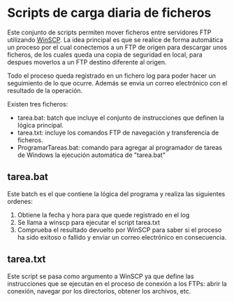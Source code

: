 # Scripts de carga diaria de ficheros
Este conjunto de scripts permiten mover ficheros entre servidores FTP utilizando [WinSCP](https://winscp.net/eng/download.php). 
La idea principal es que se realice de forma automática un proceso por el cual conectemos a un FTP de origen para descargar 
unos ficheros, de los cuales queda una copia de seguridad en local, para despues moverlos a un FTP destino diferente al origen.

Todo el proceso queda registrado en un fichero log para poder hacer un seguimiento de lo que ocurre. Además se envia un correo electrónico con el resultado de la operación.

Existen tres ficheros:
* tarea.bat: batch que incluye el conjunto de instrucciones que definen la lógica principal.
* tarea.txt: incluye los comandos FTP de navegación y transferencia de ficheros.
* ProgramarTareas.bat: comando para agregar al programador de tareas de Windows la ejecución automática de "tarea.bat"

## tarea.bat

Este batch es el que contiene la lógica del programa y realiza las siguientes ordenes:

1. Obtiene la fecha y hora para que quede registrado en el log
2. Se llama a winscp para ejecutar el script tarea.txt
3. Comprueba el resultado devuelto por WinSCP para saber si el proceso ha sido exitoso o fallido y enviar un correo electrónico en consecuencia.

## tarea.txt

Este script se pasa como argumento a WinSCP ya que define las instrucciones que se ejecutan en el proceso de conexión a los FTPs: abrir la conexión, navegar por los directorios, obtener los archivos, etc.
